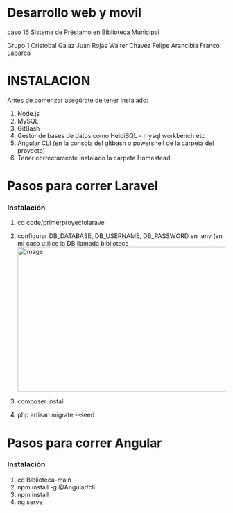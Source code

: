# Desarrollo web y movil
caso 16  Sistema de Préstamo en Biblioteca Municipal 

Grupo 1 
Cristobal Galaz 
Juan Rojas
Walter Chavez
Felipe Arancibia
Franco Labarca

# INSTALACION

Antes de comenzar asegúrate de tener instalado:
1) Node.js
2) MySQL
3) GitBash
4) Gestor de bases de datos como HeidiSQL - mysql workbench etc
5) Angular CLI (en la consola del gitbash o powershell de la carpeta del proyecto)
6) Tener correctamente instalado la carpeta Homestead

# Pasos para correr Laravel
###  Instalación
1) cd code/primerproyectolaravel 

2) configurar DB_DATABASE, DB_USERNAME, DB_PASSWORD en .env (en mi caso utilice la DB llamada biblioteca <img width="786" height="333" alt="image" src="https://github.com/user-attachments/assets/6f4bb5ea-b7c3-4d3f-ae05-ff2930511620" />
3) composer install
4) php artisan migrate --seed


# Pasos para correr Angular
###  Instalación
1) cd Biblioteca-main
2) npm install -g @Angular/cli
3) npm install
4) ng serve

